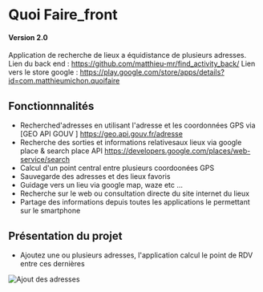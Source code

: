 # Quoi Faire_front

#### Version 2.0
Application de recherche de lieux a équidistance de plusieurs adresses. 
Lien du back  end : https://github.com/matthieu-mr/find_activity_back/ 
Lien vers le store google : https://play.google.com/store/apps/details?id=com.matthieumichon.quoifaire

## Fonctionnnalités
* Recherched'adresses en utilisant l'adresse et les coordonnées GPS via [GEO API GOUV ] https://geo.api.gouv.fr/adresse
* Recherche des sorties et informations relativesaux lieux via google place & search place API https://developers.google.com/places/web-service/search
* Calcul d'un point central entre plusieurs coordoonées GPS 
* Sauvegarde des adresses et des lieux favoris
* Guidage vers un lieu via google map, waze etc ...
* Recherche sur le web ou consultation directe du site internet du lieux
* Partage des informations depuis toutes les applications le permettant sur le smartphone

## Présentation du projet

* Ajoutez une ou plusieurs adresses, l'application calcul le point de RDV entre ces dernières

![Ajout des adresses](http://matthieu-michon.fr/imagesprojet/quoifaire/participants.jpghttp://simplon.co/wp-content/uploads/2015/04/if-coder-keep-coding-else-learn-with-simplon-2-600x675.png)





